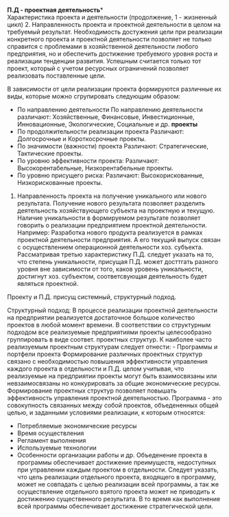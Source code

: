 **П.Д - проектная деятельность***  
Характеристика проекта и деятельности (продолжение, 1 - жизненный цикл)
2. Направленность проекта и проектной деятельности в целом на требуемый результат.
Необходимость достужения цели при реализации конкретного проекта и проектной деятельности позволяет не только справится с проблемами в хозяйственной деятельности любого предприятия, но и обеспечить достижение требуемого уровня роста и реализации тенденции развития. 
Успешным считается только тот проект, который с учетом ресурсных ограничений позволяет реализовать поставленные цели. 

В зависимости от цели реализации проекта формируются различные их виды, которые можно сгрупировать следующим образом:
- По направлению деятельности
	По направлению деятельности различают: Хозяйственные, Финансовые, Инвестиционные, Инновационные, Экологические, Социальные и др. **проекты**
- По продолжительности реализации проекта
	Различают: Долгосрочные и Короткосрочные проекты. 
- По значимости (важности) проекта
	Различают: Стратегические, Тактические проекты. 
- По уровню эффективности проекта:
	Различают: Высокорентабельные, Низкорентабельные проекты.
- По уровню присущего риска:
	Различают: Высокорискованные, Низкорискованные проекты.

1. Направленность проекта на получение уникального или нового результата.
Получение нового результата позволяет разделить деятельность хозяйствующего субъекта на проектную и текущую. Наличие уникальности в формируемом результате позволяет говорить о реализации предприятием проектной деятельности. 
Например:
	Разработка нового продукта реализуется в рамках проектной деятельности предприятия. А его текущий выпуск связан с осуществлением операционной деятельности хоз. субъекта.
Рассматривая третью характеристику П.Д. следует указать на то, что степень уникальности, присущая П.Д. может досттгать разного уровня вне зависимости от того, каков уровень уникальности, достигнут хоз. субъектом, соответсвующая деятельность будет являться проектной. 

Проекту и П.Д. присущ системный, структурный подход.

Структурный подход:
	В процессе реализации проектной деятельности на предприятии реализуется достаточное большое количество проектов в любой момент времени. В соответствии со структурным подходом все реализуемые предприятиями проекты целесообразно группировать в виде соответ. проектных структур.
	К наиболее часто реализуемым проектным структурам следует отнести:
	- Программы и портфели проекта
	Формирование различных проектных структур связано с необходимостью повышения эффективности управления каждого проекта в отдельности и П.Д. целом учитывая, что реализуемые на предприятии проекты могут быть взаимосвязаны или невзаимосвязаны но конкурировать за общие экономические ресурсы.
	Формирование проектных структур позволяет повышать эффективность управления проектной деятельностью. 
Программа - это совокупность связанных между собой проектов, объедененных общей целью, и заданными условиями реализации, к которым относятся: 
- Потребляемые экономические ресурсы
- Время осуществления
- Регламент выполнения
- Используемые технологии 
- Особенности организации работы и др. 
Объеденение проекта в программы обеспечивает достижение преимуществ, недоступных при управлении каждым проектом в отдельности.
Следует указать, что цель реализации отдельного проекта, входящего в программу, может не совпадать с целью реализации всей программы, а так же осуществление отдельного взятого проекта может не приводить к достижению существенного результата. В то время как выполнение всей программы обеспечивает достижение стратегической цели.